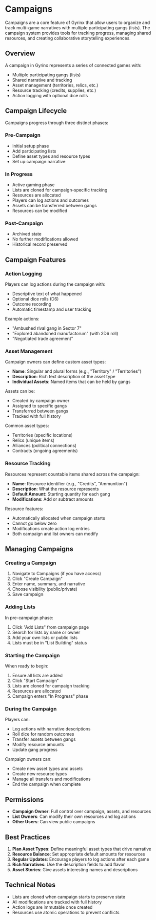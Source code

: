 # Campaigns

Campaigns are a core feature of Gyrinx that allow users to organize and track multi-game narratives with multiple participating gangs (lists). The campaign system provides tools for tracking progress, managing shared resources, and creating collaborative storytelling experiences.

## Overview

A campaign in Gyrinx represents a series of connected games with:
- Multiple participating gangs (lists)
- Shared narrative and tracking
- Asset management (territories, relics, etc.)
- Resource tracking (credits, supplies, etc.)
- Action logging with optional dice rolls

## Campaign Lifecycle

Campaigns progress through three distinct phases:

### Pre-Campaign
- Initial setup phase
- Add participating lists
- Define asset types and resource types
- Set up campaign narrative

### In Progress
- Active gaming phase
- Lists are cloned for campaign-specific tracking
- Resources are allocated
- Players can log actions and outcomes
- Assets can be transferred between gangs
- Resources can be modified

### Post-Campaign
- Archived state
- No further modifications allowed
- Historical record preserved

## Campaign Features

### Action Logging

Players can log actions during the campaign with:
- Descriptive text of what happened
- Optional dice rolls (D6)
- Outcome recording
- Automatic timestamp and user tracking

Example actions:
- "Ambushed rival gang in Sector 7"
- "Explored abandoned manufactorum" (with 2D6 roll)
- "Negotiated trade agreement"

### Asset Management

Campaign owners can define custom asset types:
- **Name**: Singular and plural forms (e.g., "Territory" / "Territories")
- **Description**: Rich text description of the asset type
- **Individual Assets**: Named items that can be held by gangs

Assets can be:
- Created by campaign owner
- Assigned to specific gangs
- Transferred between gangs
- Tracked with full history

Common asset types:
- Territories (specific locations)
- Relics (unique items)
- Alliances (political connections)
- Contracts (ongoing agreements)

### Resource Tracking

Resources represent countable items shared across the campaign:
- **Name**: Resource identifier (e.g., "Credits", "Ammunition")
- **Description**: What the resource represents
- **Default Amount**: Starting quantity for each gang
- **Modifications**: Add or subtract amounts

Resource features:
- Automatically allocated when campaign starts
- Cannot go below zero
- Modifications create action log entries
- Both campaign and list owners can modify

## Managing Campaigns

### Creating a Campaign

1. Navigate to Campaigns (if you have access)
2. Click "Create Campaign"
3. Enter name, summary, and narrative
4. Choose visibility (public/private)
5. Save campaign

### Adding Lists

In pre-campaign phase:
1. Click "Add Lists" from campaign page
2. Search for lists by name or owner
3. Add your own lists or public lists
4. Lists must be in "List Building" status

### Starting the Campaign

When ready to begin:
1. Ensure all lists are added
2. Click "Start Campaign"
3. Lists are cloned for campaign tracking
4. Resources are allocated
5. Campaign enters "In Progress" phase

### During the Campaign

Players can:
- Log actions with narrative descriptions
- Roll dice for random outcomes
- Transfer assets between gangs
- Modify resource amounts
- Update gang progress

Campaign owners can:
- Create new asset types and assets
- Create new resource types
- Manage all transfers and modifications
- End the campaign when complete

## Permissions

- **Campaign Owner**: Full control over campaign, assets, and resources
- **List Owners**: Can modify their own resources and log actions
- **Other Users**: Can view public campaigns

## Best Practices

1. **Plan Asset Types**: Define meaningful asset types that drive narrative
2. **Resource Balance**: Set appropriate default amounts for resources
3. **Regular Updates**: Encourage players to log actions after each game
4. **Rich Narratives**: Use the description fields to add flavor
5. **Asset Stories**: Give assets interesting names and descriptions

## Technical Notes

- Lists are cloned when campaign starts to preserve state
- All modifications are tracked with full history
- Action logs are immutable once created
- Resources use atomic operations to prevent conflicts
